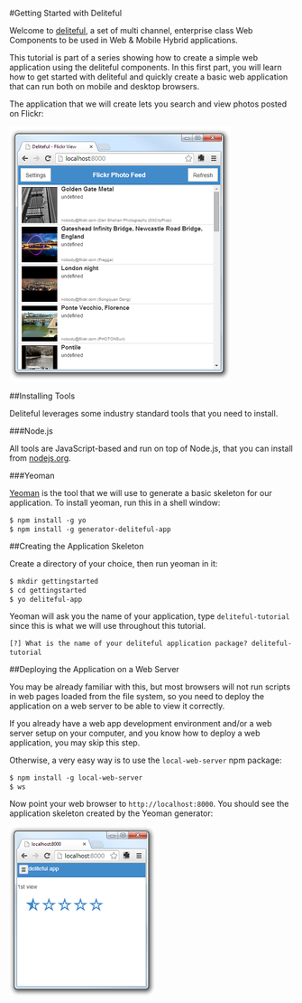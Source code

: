 #Getting Started with Deliteful

Welcome to [deliteful](http://ibm-js.github.io/deliteful/index.htm), a set of multi channel,
enterprise class Web Components to be used in Web & Mobile Hybrid applications.

This tutorial is part of a series showing how to create a simple web application using the deliteful components.
In this first part, you will learn how to get started with deliteful and quickly create a basic web application
that can run both on mobile and desktop browsers.

The application that we will create lets you search and view photos posted on Flickr:

![Flickr app screen shot - final](images/final.png)

##Installing Tools

Deliteful leverages some industry standard tools that you need to install.

###Node.js

All tools are JavaScript-based and run on top of Node.js, that you can install from [nodejs.org](http://nodejs.org/).

###Yeoman

[Yeoman](http://yeoman.io) is the tool that we will use to generate a basic skeleton for our application.
To install yeoman, run this in a shell window:

````
$ npm install -g yo
$ npm install -g generator-deliteful-app
````

##Creating the Application Skeleton

Create a directory of your choice, then run yeoman in it:

````
$ mkdir gettingstarted
$ cd gettingstarted
$ yo deliteful-app
````

Yeoman will ask you the name of your application, type `deliteful-tutorial` since this is what we will use throughout
 this tutorial.

````
[?] What is the name of your deliteful application package? deliteful-tutorial
````

##Deploying the Application on a Web Server

You may be already familiar with this, but most  browsers will not run scripts in web pages loaded from the file
system, so you need to deploy the application on a web server to be able to view it correctly.

If you already have a web app development environment and/or a web server setup on your computer,
and you know how to deploy a web application, you may skip this step.

Otherwise, a very easy way is to use the `local-web-server` npm package:

````
$ npm install -g local-web-server
$ ws
````

Now point your web browser to `http://localhost:8000`. You should see the application skeleton created by the
Yeoman generator:

![Flickr app screen shot - Initial](images/initial.png)

